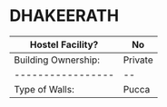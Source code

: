 # DHAKEERATH

| Hostel Facility? | No |
| -----------------| -- |
| Building Ownership: | Private |
| -----------------| -- |
| Type of Walls: | Pucca |
